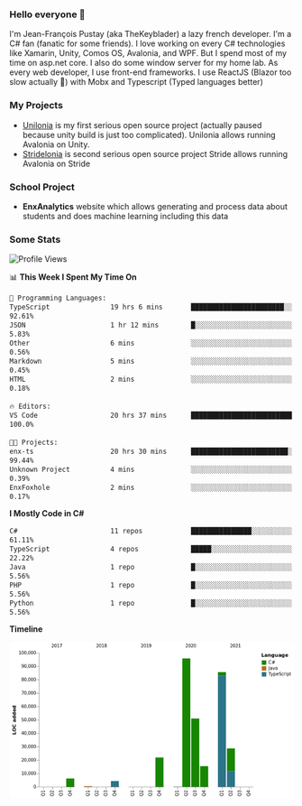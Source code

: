 ### Hello everyone 👋

I'm Jean-François Pustay (aka TheKeyblader) a lazy french developer. I'm a C# fan (fanatic for some friends). I love working on every C# technologies like Xamarin, Unity, Comos OS, Avalonia, and WPF.  But I spend most of my time on asp.net core. I also do some window server for my home lab. As every web developer, I use front-end frameworks. I use ReactJS (Blazor too slow actually 🙂) with Mobx and Typescript (Typed languages better)

### My Projects

* [Unilonia](https://github.com/TheKeyblader/Unilonia) is my first serious open source project (actually paused because unity build is just too complicated).
  Unilonia allows running Avalonia on Unity.
* [Stridelonia](https://github.com/TheKeyblader/Stridelonia) is second serious open source project
  Stride allows running Avalonia on Stride

### School Project

* __EnxAnalytics__ website which allows generating and process data about  students and does machine learning including this data 

### Some Stats

<!--START_SECTION:waka-->
![Profile Views](http://img.shields.io/badge/Profile%20Views-1-blue)

📊 **This Week I Spent My Time On** 

```text
💬 Programming Languages: 
TypeScript               19 hrs 6 mins       ███████████████████████░░   92.61% 
JSON                     1 hr 12 mins        █░░░░░░░░░░░░░░░░░░░░░░░░   5.83% 
Other                    6 mins              ░░░░░░░░░░░░░░░░░░░░░░░░░   0.56% 
Markdown                 5 mins              ░░░░░░░░░░░░░░░░░░░░░░░░░   0.45% 
HTML                     2 mins              ░░░░░░░░░░░░░░░░░░░░░░░░░   0.18%

🔥 Editors: 
VS Code                  20 hrs 37 mins      █████████████████████████   100.0%

🐱‍💻 Projects: 
enx-ts                   20 hrs 30 mins      ████████████████████████░   99.44% 
Unknown Project          4 mins              ░░░░░░░░░░░░░░░░░░░░░░░░░   0.39% 
EnxFoxhole               2 mins              ░░░░░░░░░░░░░░░░░░░░░░░░░   0.17%

```

**I Mostly Code in C#** 

```text
C#                       11 repos            ███████████████░░░░░░░░░░   61.11% 
TypeScript               4 repos             █████░░░░░░░░░░░░░░░░░░░░   22.22% 
Java                     1 repo              █░░░░░░░░░░░░░░░░░░░░░░░░   5.56% 
PHP                      1 repo              █░░░░░░░░░░░░░░░░░░░░░░░░   5.56% 
Python                   1 repo              █░░░░░░░░░░░░░░░░░░░░░░░░   5.56%

```


**Timeline**

![Chart not found](https://raw.githubusercontent.com/TheKeyblader/TheKeyblader/main/charts/bar_graph.png) 


<!--END_SECTION:waka-->

<!--
**TheKeyblader/TheKeyblader** is a ✨ _special_ ✨ repository because its `README.md` (this file) appears on your GitHub profile.

Here are some ideas to get you started:

- 🔭 I’m currently working on ...
- 🌱 I’m currently learning ...
- 👯 I’m looking to collaborate on ...
- 🤔 I’m looking for help with ...
- 💬 Ask me about ...
- 📫 How to reach me: ...
- 😄 Pronouns: ...
- ⚡ Fun fact: ...
-->
